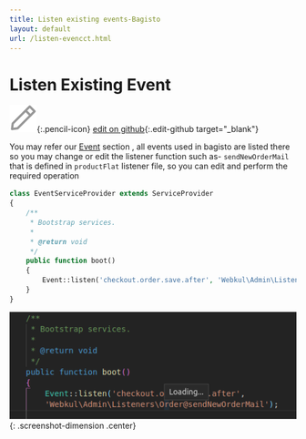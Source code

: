 ```yaml
---
title: Listen existing events-Bagisto
layout: default
url: /listen-evencct.html
---
```


# Listen Existing Event

![edit on github](assets/images/icons/Icon-Pencil-Large.svg){:.pencil-icon}
[edit on github](https://github.com/bagisto/bagisto-docs/blob/master/listen_event.md){:.edit-github  target="_blank"}


You may refer our [Event](events.html) section , all events used in bagisto are listed there so you may change or edit the listener function such as- `sendNewOrderMail` that is defined in `productFlat` listener file, so you can edit and perform the required operation

```php
class EventServiceProvider extends ServiceProvider
{
    /**
     * Bootstrap services.
     *
     * @return void
     */
    public function boot()
    {
        Event::listen('checkout.order.save.after', 'Webkul\Admin\Listeners\Order@sendNewOrderMail');
    }
}
```

![Bagisto Root Directory](assets/images/Bagisto_Docs_Images/Events/define-event.png){:  .screenshot-dimension .center}


